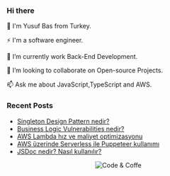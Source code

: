 ### Hi there
👋 I'm Yusuf Bas from Turkey.

⚡ I'm a software engineer.

🤔 I’m currently work Back-End Development.

🔭 I’m looking to collaborate on Open-source Projects.

📫 Ask me about JavaScript,TypeScript and AWS.

### Recent Posts
- [Singleton Design Pattern nedir?](https://basyusuf.medium.com/singleton-design-pattern-nedir-6db588ebfc67)
- [Business Logic Vulnerabilities nedir?](https://basyusuf.medium.com/business-logic-vulnerabilities-nedir-e8bf9f35eb2b)
- [AWS Lambda hız ve maliyet optimizasyonu](https://basyusuf.medium.com/aws-lambda-h%C4%B1z-ve-maliyet-optimizasyonu-82dfcf49230c)
- [AWS üzerinde Serverless ile Puppeteer kullanımı](https://basyusuf.medium.com/aws-%C3%BCzerinde-serverless-ile-puppeteer-kullan%C4%B1m%C4%B1-897356f6793f)
- [JSDoc nedir? Nasıl kullanılır?](https://basyusuf.medium.com/jsdoc-nedir-nas%C4%B1l-kullan%C4%B1l%C4%B1r-4b463a04fea2)

<div style="text-align:center"><img alt="Code & Coffe" src="https://media1.tenor.com/images/979ba3a2d6606bd7c8e02a008774b306/tenor.gif"></div>
